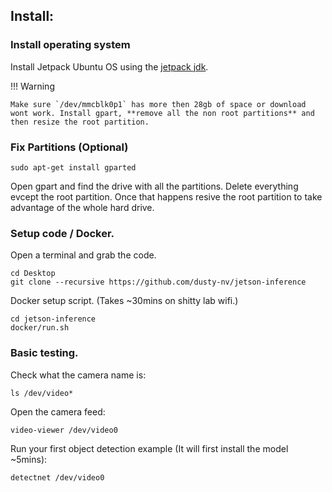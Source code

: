 ## Install:

### Install operating system
Install Jetpack Ubuntu OS using the [jetpack jdk]().

!!! Warning

    Make sure `/dev/mmcblk0p1` has more then 28gb of space or download wont work. Install gpart, **remove all the non root partitions** and then resize the root partition.

### Fix Partitions (Optional)
```
sudo apt-get install gparted
```

Open gpart and find the drive with all the partitions. Delete everything evcept the root partition. Once that happens resive the root partition to take advantage of the whole hard drive.

### Setup code / Docker.
Open a terminal and grab the code.
```
cd Desktop
git clone --recursive https://github.com/dusty-nv/jetson-inference
```

Docker setup script. (Takes ~30mins on shitty lab wifi.)
```
cd jetson-inference
docker/run.sh
```

### Basic testing.
Check what the camera name is:
```
ls /dev/video*
```

Open the camera feed:
```
video-viewer /dev/video0
```

Run your first object detection example (It will first install the model ~5mins):
```
detectnet /dev/video0
```
